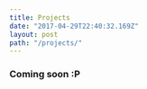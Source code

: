 ```yaml
---
title: Projects
date: "2017-04-29T22:40:32.169Z"
layout: post
path: "/projects/"
---
```


### Coming soon :P
